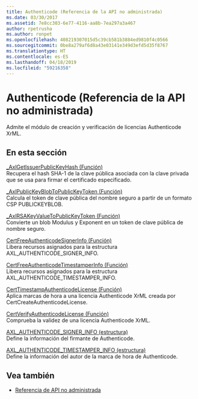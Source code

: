 ```yaml
---
title: Authenticode (Referencia de la API no administrada)
ms.date: 03/30/2017
ms.assetid: 7e8cc303-6e77-4116-aa8b-7ea297a3a467
author: rpetrusha
ms.author: ronpet
ms.openlocfilehash: 408219307015d5c39cb581b3884ed9810f4c0566
ms.sourcegitcommit: 0be8a279af6d8a43e03141e349d3efd5d35f8767
ms.translationtype: HT
ms.contentlocale: es-ES
ms.lasthandoff: 04/18/2019
ms.locfileid: "59216358"
---
```

# <a name="authenticode-unmanaged-api-reference"></a>Authenticode (Referencia de la API no administrada)
Admite el módulo de creación y verificación de licencias Authenticode XrML.  
  
## <a name="in-this-section"></a>En esta sección  
 [_AxlGetIssuerPublicKeyHash (Función)](../../../../docs/framework/unmanaged-api/authenticode/axlgetissuerpublickeyhash-function.md)  
 Recupera el hash SHA-1 de la clave pública asociada con la clave privada que se usa para firmar el certificado especificado.  
  
 [_AxlPublicKeyBlobToPublicKeyToken (Función)](../../../../docs/framework/unmanaged-api/authenticode/axlpublickeyblobtopublickeytoken-function.md)  
 Calcula el token de clave pública del nombre seguro a partir de un formato CSP PUBLICKEYBLOB.  
  
 [_AxlRSAKeyValueToPublicKeyToken (Función)](../../../../docs/framework/unmanaged-api/authenticode/axlrsakeyvaluetopublickeytoken-function.md)  
 Convierte un blob Modulus y Exponent en un token de clave pública de nombre seguro.  
  
 [CertFreeAuthenticodeSignerInfo (Función)](../../../../docs/framework/unmanaged-api/authenticode/certfreeauthenticodesignerinfo-function.md)  
 Libera recursos asignados para la estructura AXL_AUTHENTICODE_SIGNER_INFO.  
  
 [CertFreeAuthenticodeTimestamperInfo (Función)](../../../../docs/framework/unmanaged-api/authenticode/certfreeauthenticodetimestamperinfo-function.md)  
 Libera recursos asignados para la estructura AXL_AUTHENTICODE_TIMESTAMPER_INFO.  
  
 [CertTimestampAuthenticodeLicense (Función)](../../../../docs/framework/unmanaged-api/authenticode/certtimestampauthenticodelicense-function.md)  
 Aplica marcas de hora a una licencia Authenticode XrML creada por CertCreateAuthenticodeLicense.  
  
 [CertVerifyAuthenticodeLicense (Función)](../../../../docs/framework/unmanaged-api/authenticode/certverifyauthenticodelicense-function.md)  
 Comprueba la validez de una licencia Authenticode XrML.  
  
 [AXL_AUTHENTICODE_SIGNER_INFO (estructura)](../../../../docs/framework/unmanaged-api/authenticode/axl-authenticode-signer-info-structure.md)  
 Define la información del firmante de Authenticode.  
  
 [AXL_AUTHENTICODE_TIMESTAMPER_INFO (estructura)](../../../../docs/framework/unmanaged-api/authenticode/axl-authenticode-timestamper-info-structure.md)  
 Define la información del autor de la marca de hora de Authenticode.  
  
## <a name="see-also"></a>Vea también

- [Referencia de API no administrada](../../../../docs/framework/unmanaged-api/index.md)
